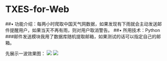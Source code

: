 # TXES-for-Web
##•	功能介绍：每两小时爬取中国天气网数据，如果发现有下雨就会主动发送邮件提醒用户，如果当天不再有雨，则对用户取消警告。
##•	所用技术：Python
###邮件发送模块我用了数据库随机提取邮箱，如果测试的话可以指定自己的邮箱。

先展示一波效果图：
![](http://i.imgur.com/inb61du.png)
![](http://i.imgur.com/II631vS.png)